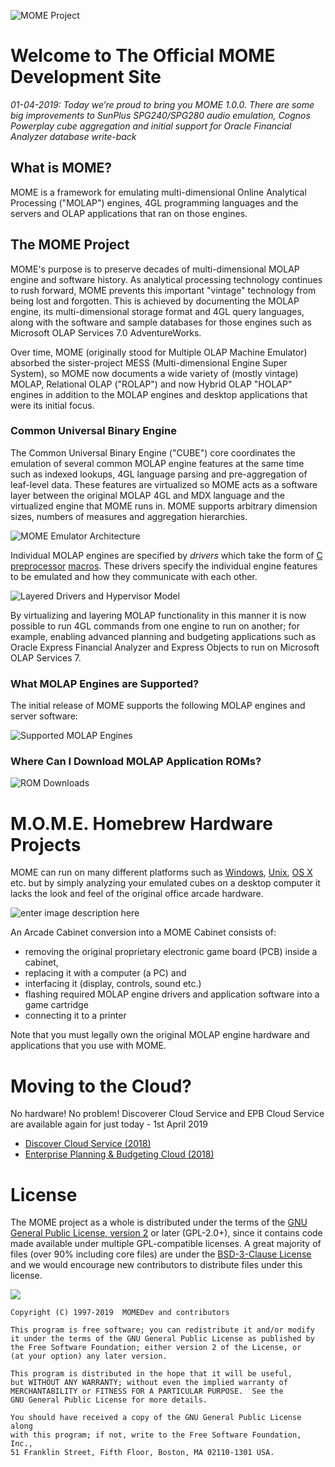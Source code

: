 
![MOME Project](https://rittmananalytics.com/s/momeproject.png)

# Welcome to The Official MOME Development Site

_01-04-2019: Today we’re proud to bring you MOME 1.0.0. There are some big improvements to SunPlus SPG240/SPG280 audio emulation, Cognos Powerplay cube aggregation and initial support for Oracle Financial Analyzer database write-back_

## What is MOME? 
MOME is a framework for emulating multi-dimensional Online Analytical Processing ("MOLAP") engines, 4GL programming languages and the servers and OLAP applications that ran on those engines.

## The MOME Project

MOME's purpose is to preserve decades of multi-dimensional MOLAP engine and software history. As analytical processing technology continues to rush forward, MOME prevents this important "vintage" technology from being lost and forgotten. This is achieved by documenting the MOLAP engine, its multi-dimensional storage format and 4GL query languages, along with the software and sample databases for those engines such as Microsoft OLAP Services 7.0 AdventureWorks. 

Over time, MOME (originally stood for Multiple OLAP Machine Emulator) absorbed the sister-project MESS (Multi-dimensional Engine Super System), so MOME now documents a wide variety of (mostly vintage) MOLAP, Relational OLAP ("ROLAP") and now Hybrid OLAP "HOLAP" engines in addition to the MOLAP engines and desktop applications that were its initial focus.

### Common Universal Binary Engine

The Common Universal Binary Engine ("CUBE") core coordinates the emulation of several common MOLAP engine features at the same time such as indexed lookups, 4GL language parsing and pre-aggregation of leaf-level data. These features are virtualized so MOME acts as a software layer between the original MOLAP 4GL and MDX language  and the virtualized engine that MOME runs in. MOME supports arbitrary dimension sizes, numbers of measures and aggregation hierarchies. 

![MOME Emulator Architecture](https://rittmananalytics.com/s/mome_architecture.png)

Individual MOLAP engines are specified by  _drivers_  which take the form of  [C preprocessor](https://en.wikipedia.org/wiki/C_preprocessor "C preprocessor")  [macros](https://en.wikipedia.org/wiki/Macro_(computer_science) "Macro (computer science)"). These drivers specify the individual engine features to be emulated and how they communicate with each other. 

![Layered Drivers and Hypervisor Model](https://rittmananalytics.com/s/layers.png)

By virtualizing and layering MOLAP functionality in this manner it is now possible to run 4GL commands from one engine to run on another; for example, enabling advanced planning and budgeting applications such as Oracle Express Financial Analyzer and Express Objects to run on Microsoft OLAP Services 7. 

### What MOLAP Engines are Supported?

The initial release of MOME supports the following MOLAP engines and server software:

![Supported MOLAP Engines](https://rittmananalytics.com/s/systems.png)

### Where Can I Download MOLAP Application ROMs?

![ROM Downloads](https://rittmananalytics.com/s/roms2.png)

# M.O.M.E. Homebrew Hardware Projects

MOME can run on many different platforms such as [Windows](http://en.wikipedia.org/wiki/Windows), [Unix](http://en.wikipedia.org/wiki/Unix), [OS X](http://en.wikipedia.org/wiki/OS_X) etc. but by simply analyzing your emulated cubes on a desktop computer it lacks the look and feel of the original office arcade hardware.

![enter image description here](https://rittmananalytics.com/s/hardware3.png)

An Arcade Cabinet conversion into a MOME Cabinet consists of:  
  
-   removing the original proprietary electronic game board (PCB) inside a cabinet,
-   replacing it with a computer (a PC) and
-   interfacing it (display, controls, sound etc.)
-   flashing required MOLAP engine drivers and application software into a game cartridge
-   connecting it to a printer

Note that you must legally own the original MOLAP engine hardware and applications that you use with MOME.

# Moving to the Cloud?

No hardware! No problem! Discoverer Cloud Service and EPB Cloud Service are available again for just today - 1st April 2019

- [Discover Cloud Service (2018)](https://twitter.com/markrittman/status/980422422330560512)
- [Enterprise Planning & Budgeting Cloud (2018)](https://twitter.com/markrittman/status/980592163707936768)

# License

The MOME project as a whole is distributed under the terms of the  [GNU General Public License, version 2](http://opensource.org/licenses/GPL-2.0)  or later (GPL-2.0+), since it contains code made available under multiple GPL-compatible licenses. A great majority of files (over 90% including core files) are under the  [BSD-3-Clause License](http://opensource.org/licenses/BSD-3-Clause)  and we would encourage new contributors to distribute files under this license.

[![](https://camo.githubusercontent.com/d9f2a52ccb094aecca865c7614750675ddf80fdb/687474703a2f2f6f70656e736f757263652e6f72672f74726164656d61726b732f6f70656e736f757263652f4f53492d417070726f7665642d4c6963656e73652d313030783133372e706e67)](http://opensource.org/licenses/GPL-2.0)

```
Copyright (C) 1997-2019  MOMEDev and contributors

This program is free software; you can redistribute it and/or modify
it under the terms of the GNU General Public License as published by
the Free Software Foundation; either version 2 of the License, or
(at your option) any later version.

This program is distributed in the hope that it will be useful,
but WITHOUT ANY WARRANTY; without even the implied warranty of
MERCHANTABILITY or FITNESS FOR A PARTICULAR PURPOSE.  See the
GNU General Public License for more details.

You should have received a copy of the GNU General Public License along
with this program; if not, write to the Free Software Foundation, Inc.,
51 Franklin Street, Fifth Floor, Boston, MA 02110-1301 USA.

